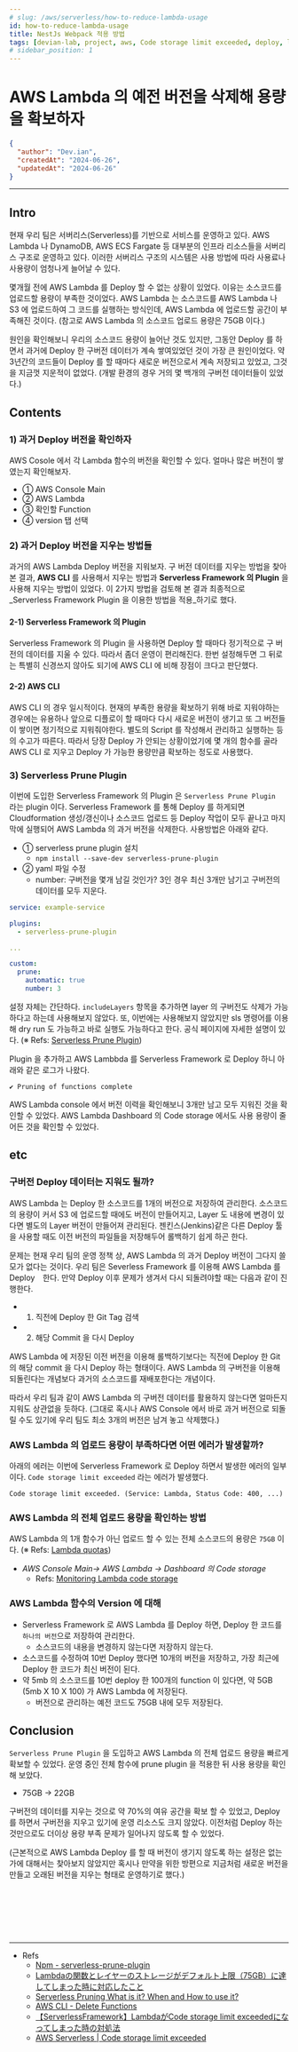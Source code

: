 ```yaml
---
# slug: /aws/serverless/how-to-reduce-lambda-usage
id: how-to-reduce-lambda-usage
title: NestJs Webpack 적용 방법
tags: [devian-lab, project, aws, Code storage limit exceeded, deploy, lambda, prune plugin, serverless, serverless framework, 람다버전, 용량부족]
# sidebar_position: 1
---
```


<!--title -->
# AWS Lambda 의 예전 버전을 삭제해 용량을 확보하자
<!--//title -->

```json
{
  "author": "Dev.ian",
  "createdAt": "2024-06-26",
  "updatedAt": "2024-06-26"
}
```

---

## Intro
 현재 우리 팀은 서버리스(Serverless)를 기반으로 서비스를 운영하고 있다. AWS Lambda 나 DynamoDB, AWS ECS Fargate 등 대부분의 인프라 리소스들을 서버리스 구조로 운영하고 있다. 이러한 서버리스 구조의 시스템은 사용 방법에 따라 사용료나 사용량이 엄청나게 늘어날 수 있다. 
 
 몇개월 전에 AWS Lambda 를 Deploy 할 수 없는 상황이 있었다. 이유는 소스코드를 업로드할 용량이 부족한 것이었다. AWS Lambda 는 소스코드를 AWS Lambda 나 S3 에 업로드하여 그 코드를 실행하는 방식인데, AWS Lambda 에 업로드할 공간이 부족해진 것이다. (참고로 AWS Lambda 의 소스코드 업로드 용량은 75GB 이다.)

 원인을 확인해보니 우리의 소스코드 용량이 늘어난 것도 있지만, 그동안 Deploy 를 하면서 과거에 Deploy 한 구버전 데이터가 계속 쌓여있었던 것이 가장 큰 원인이었다. 약 3년간의 코드들이 Deploy 를 할 때마다 새로운 버전으로서 계속 저장되고 있었고, 그것을 지금껏 지운적이 없었다. (개발 환경의 경우 거의 몇 백개의 구버전 데이터들이 있었다.) 


## Contents

### 1) 과거 Deploy 버전을 확인하자
 AWS Cosole 에서 각 Lambda 함수의 버전을 확인할 수 있다. 얼마나 많은 버전이 쌓였는지 확인해보자.

  - ① AWS Console Main
  - ② AWS Lambda
  - ③ 확인할 Function
  - ④ version 탭 선택

### 2) 과거 Deploy 버전을 지우는 방법들
 과거의 AWS Lambda Deploy 버전을 지워보자. 구 버전 데이터를 지우는 방법을 찾아본 결과, **AWS CLI** 를 사용해서 지우는 방법과 **Serverless Framework 의 Plugin** 을 사용해 지우는 방법이 있었다. 이 2가지 방법을 검토해 본 결과 최종적으로 _Serverless Framework Plugin 을 이용한 방법을 적용_하기로 했다.
 
#### 2-1) Serverless Framework 의 Plugin
 Serverless Framework 의 Plugin 을 사용하면 Deploy 할 때마다 정기적으로 구 버전의 데이터를 지울 수 있다. 따라서 좀더 운영이 편리해진다. 한번 설정해두면 그 뒤로는 특별히 신경쓰지 않아도 되기에 AWS CLI 에 비해 장점이 크다고 판단했다.
 
#### 2-2) AWS CLI
 AWS CLI 의 경우 일시적이다. 현재의 부족한 용량을 확보하기 위해 바로 지워야하는 경우에는 유용하나 앞으로 디플로이 할 때마다 다시 새로운 버전이 생기고 또 그 버전들이 쌓이면 정기적으로 지워줘야한다. 별도의 Script 를 작성해서 관리하고 실행하는 등의 수고가 따른다. 따라서 당장 Deploy 가 안되는 상황이었기에 몇 개의 함수를 골라 AWS CLI 로 지우고 Deploy 가 가능한 용량만큼 확보하는 정도로 사용했다. 
 

### 3) Serverless Prune Plugin
 이번에 도입한 Serverless Framework 의 Plugin 은 `Serverless Prune Plugin`　 라는 plugin 이다. Serverless Framework 를 통해 Deploy 를 하게되면 Cloudformation 생성/갱신이나 소스코드 업로드 등 Deploy 작업이 모두 끝나고 마지막에 실행되어 AWS Lambda 의 과거 버전을 삭제한다. 사용방법은 아래와 같다. 
 
- ① serverless prune plugin 설치
  + `npm install --save-dev serverless-prune-plugin`
- ② yaml 파일 수정
  + number: 구버전을 몇개 남길 것인가? 3인 경우 최신 3개만 남기고 구버전의 데이터를 모두 지운다.
  
```yaml
service: example-service

plugins:
  - serverless-prune-plugin

... 

custom:
  prune:
    automatic: true
    number: 3

```

 설정 자체는 간단하다. `includeLayers` 항목을 추가하면 layer 의 구버전도 삭제가 가능하다고 하는데 사용해보지 않았다. 또, 이번에는 사용해보지 않았지만 sls 명령어를 이용해 dry run 도 가능하고 바로 실행도 가능하다고 한다. 공식 페이지에 자세한 설명이 있다. (※ Refs: [Serverless Prune Plugin](https://www.serverless.com/plugins/serverless-prune-plugin))

 Plugin 을 추가하고 AWS Lambbda 를 Serverless Framework 로 Deploy 하니 아래와 같은 로그가 나왔다. 
 
 ```shell
 ✔ Pruning of functions complete
 ```
 
 AWS Lambda console 에서 버전 이력을 확인해보니 3개만 남고 모두 지워진 것을 확인할 수 있었다. AWS Lambda Dashboard 의 Code storage 에서도 사용 용량이 줄어든 것을 확인할 수 있었다. 


## etc
### 구버전 Deploy 데이터는 지워도 될까?
 AWS Lambda 는 Deploy 한 소스코드를 1개의 버전으로 저장하여 관리한다. 소스코드의 용량이 커서 S3 에 업로드할 때에도 버전이 만들어지고, Layer 도 내용에 변경이 있다면 별도의 Layer 버전이 만들어져 관리된다. 젠킨스(Jenkins)같은 다른 Deploy 툴을 사용할 때도 이전 버전의 파일들을 저장해두어 롤백하기 쉽게 하곤 한다.
 
 문제는 현재 우리 팀의 운영 정책 상, AWS Lambda 의 과거 Deploy 버전이 그다지 쓸모가 없다는 것이다. 우리 팀은 Severless Framework 를 이용해 AWS Lambda 를 Deploy　한다. 만약 Deploy 이후 문제가 생겨서 다시 되돌려야할 때는 다음과 같이 진행한다.
 
  - 1) 직전에 Deploy 한 Git Tag 검색
  - 2) 해당 Commit 을 다시 Deploy

AWS Lambda 에 저장된 이전 버전을 이용해 롤백하기보다는 직전에 Deploy 한 Git 의 해당 commit 을 다시 Deploy 하는 형태이다. AWS Lambda 의 구버전을 이용해 되돌린다는 개념보다 과거의 소스코드를 재배포한다는 개념이다. 
 
 따라서 우리 팀과 같이 AWS Lambda 의 구버전 데이터를 활용하지 않는다면 얼마든지 지워도 상관없을 듯하다. (그대로 혹시나 AWS Console 에서 바로 과거 버전으로 되돌릴 수도 있기에 우리 팀도 최소 3개의 버전은 남겨 놓고 삭제했다.)

### AWS Lambda 의 업로드 용량이 부족하다면 어떤 에러가 발생할까?
 아래의 에러는 이번에 Serverless Framework 로 Deploy 하면서 발생한 에러의 일부이다. `Code storage limit exceeded` 라는 에러가 발생했다.

```shell
Code storage limit exceeded. (Service: Lambda, Status Code: 400, ...)
```

### AWS Lambda 의 전체 업로드 용량을 확인하는 방법
  AWS Lambda 의 1개 함수가 아닌 업로드 할 수 있는 전체 소스코드의 용량은 `75GB` 이다. (※ Refs: [Lambda quotas](https://docs.aws.amazon.com/lambda/latest/dg/gettingstarted-limits.html#compute-and-storage))

  - _AWS Console Main-> AWS Lambda -> Dashboard 의 Code storage_
    + Refs: [Monitoring Lambda code storage](https://docs.aws.amazon.com/lambda/latest/operatorguide/code-storage.html)

### AWS Lambda 함수의 Version 에 대해
- Serverless Framework 로 AWS Lambda 를 Deploy 하면, Deploy 한 코드를 `하나의 버전`으로 저장하여 관리한다.
  + 소스코드의 내용을 변경하지 않는다면 저장하지 않는다.
- 소스코드를 수정하여 10번 Deploy 했다면 10개의 버전을 저장하고, 가장 최근에 Deploy 한 코드가 최신 버전이 된다.
- 약 5mb 의 소스코드를 10번 deploy 한 100개의 function 이 있다면, 약 5GB (5mb X 10 X 100) 가 AWS Lambda 에 저장된다.
  + 버전으로 관리하는 예전 코드도 75GB 내에 모두 저장된다.


## Conclusion
 `Serverless Prune Plugin` 을 도입하고 AWS Lambda 의 전체 업로드 용량을 빠르게 확보할 수 있었다. 운영 중인 전체 함수에 prune plugin 을 적용한 뒤 사용 용량을 확인해 보았다.


  - 75GB -> 22GB
  

 구버전의 데이터를 지우는 것으로 약 70%의 여유 공간을 확보 할 수 있었고, Deploy 를 하면서 구버전을 지우고 있기에 운영 리소스도 크지 않았다. 이전처럼 Deploy 하는 것만으로도 더이상 용량 부족 문제가 일어나지 않도록 할 수 있었다.
 
(근본적으로 AWS Lambda Deploy 를 할 때 버전이 생기지 않도록 하는 설정은 없는가에 대해서는 찾아보지 않았지만 혹시나 만약을 위한 방편으로 지금처럼 새로운 버전을 만들고 오래된 버전을 지우는 형태로 운영하기로 했다.)

<br /><br /><br /><br /><br />

--- 
- Refs
	+ [Npm - serverless-prune-plugin](https://www.npmjs.com/package/serverless-prune-plugin)
	+ [Lambdaの関数とレイヤーのストレージがデフォルト上限（75GB）に達してしまった時に対応したこと](https://dev.classmethod.jp/articles/lambda-error-storage-limit)
	+ [Serverless Pruning What is it? When and How to use it?](https://medium.com/@pjoshi_96874/serverless-pruning-what-is-it-when-and-how-to-use-it-1ac79dcb927a)
	+ [AWS CLI - Delete Functions](https://docs.aws.amazon.com/cli/latest/reference/lambda/delete-function.html)
	+ [【ServerlessFramework】LambdaがCode storage limit exceededになってしまった時の対処法](https://qiita.com/spring_i/items/40cfc99504d26b0834cc)
	+ [AWS Serverless | Code storage limit exceeded](https://stackoverflow.com/questions/51722526/aws-serverless-code-storage-limit-exceeded)